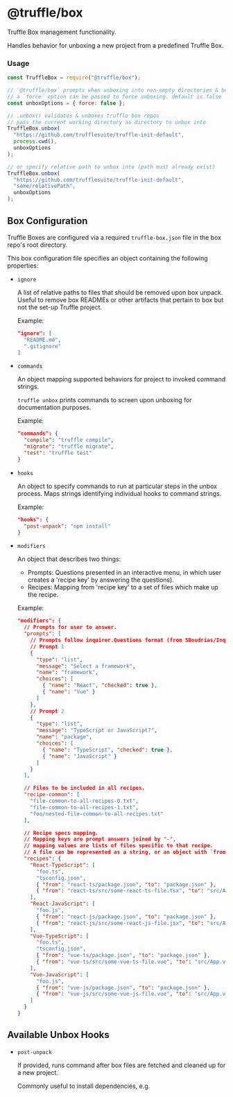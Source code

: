 # @truffle/box

Truffle Box management functionality.

Handles behavior for unboxing a new project from a predefined Truffle Box.

### Usage

```javascript
const TruffleBox = require("@truffle/box");

// `@truffle/box` prompts when unboxing into non-empty directories & before potential overwrites
// a `force` option can be passed to force unboxing. default is false
const unboxOptions = { force: false };

// .unbox() validates & unboxes truffle box repos
// pass the current working directory as directory to unbox into
TruffleBox.unbox(
  "https://github.com/trufflesuite/truffle-init-default",
  process.cwd(),
  unboxOptions
);

// or specify relative path to unbox into (path must already exist)
TruffleBox.unbox(
  "https://github.com/trufflesuite/truffle-init-default",
  "some/relativePath",
  unboxOptions
);
```

## Box Configuration

Truffle Boxes are configured via a required `truffle-box.json` file in the
box repo's root directory.

This box configuration file specifies an object containing the following
properties:

- `ignore`

  A list of relative paths to files that should be removed upon box unpack.
  Useful to remove box READMEs or other artifacts that pertain to box but not
  the set-up Truffle project.

  Example:

  ```json
  "ignore": [
    "README.md",
    ".gitignore"
  ]
  ```

- `commands`

  An object mapping supported behaviors for project to invoked command strings.

  `truffle unbox` prints commands to screen upon unboxing for documentation
  purposes.

  Example:

  ```json
  "commands": {
    "compile": "truffle compile",
    "migrate": "truffle migrate",
    "test": "truffle test"
  }
  ```

- `hooks`

  An object to specify commands to run at particular steps in the unbox
  process. Maps strings identifying individual hooks to command strings.

  Example:

  ```json
  "hooks": {
    "post-unpack": "npm install"
  }
  ```

- `modifiers`

  An object that describes two things:

  - Prompts: Questions presented in an interactive menu, in which user creates a 'recipe key' by answering the questions).
  - Recipes: Mapping from 'recipe key' to a set of files which make up the recipe.

  Example:

  ```json
  "modifiers": {
    // Prompts for user to answer.
    "prompts": [
      // Prompts follow inquirer.Questions format (from SBoudrias/Inquirer.js).
      // Prompt 1
      {
        "type": "list",
        "message": "Select a framework",
        "name": "framework",
        "choices": [
          { "name": "React", "checked": true },
          { "name": "Vue" }
        ]
      },
      // Prompt 2
      {
        "type": "list",
        "message": "TypeScript or JavaScript?",
        "name": "package",
        "choices": [
          { "name": "TypeScript", "checked": true },
          { "name": "JavaScript" }
        ]
      }
    ],

    // Files to be included in all recipes.
    "recipe-common": [
      "file-common-to-all-recipes-0.txt",
      "file-common-to-all-recipes-1.txt",
      "foo/nested-file-common-to-all-recipes.txt"
    ],

    // Recipe specs mapping.
    // Mapping keys are prompt answers joined by "-",
    // mapping values are lists of files specific to that recipe.
    // A file can be represented as a string, or an object with `from` and `to` properties, which moves / renames the file.
    "recipes": {
      "React-TypeScript": [
        "foo.ts",
        "tsconfig.json",
        { "from": "react-ts/package.json", "to": "package.json" },
        { "from": "react-ts/src/some-react-ts-file.tsx", "to": "src/App.tsx" }
      ],
      "React-JavaScript": [
        "foo.js",
        { "from": "react-js/package.json", "to": "package.json" },
        { "from": "react-js/src/some-react-js-file.jsx", "to": "src/App.jsx" }
      ],
      "Vue-TypeScript": [
        "foo.ts",
        "tsconfig.json",
        { "from": "vue-ts/package.json", "to": "package.json" },
        { "from": "vue-ts/src/some-vue-ts-file.vue", "to": "src/App.vue" }
      ],
      "Vue-JavaScript": [
        "foo.js",
        { "from": "vue-js/package.json", "to": "package.json" },
        { "from": "vue-js/src/some-vue-js-file.vue", "to": "src/App.vue" }
      ]
    }
  }
  ```

## Available Unbox Hooks

- `post-unpack`

  If provided, runs command after box files are fetched and cleaned up for a
  new project.

  Commonly useful to install dependencies, e.g.
